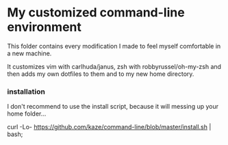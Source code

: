 # My customized command-line environment

This folder contains every modification I made to feel myself comfortable in a new machine.

It customizes vim with carlhuda/janus, zsh with robbyrussel/oh-my-zsh and then adds my own dotfiles to them and to my new home directory.

### installation

I don't recommend to use the install script, because it will messing up your home folder...

curl -Lo- https://github.com/kaze/command-line/blob/master/install.sh | bash;
